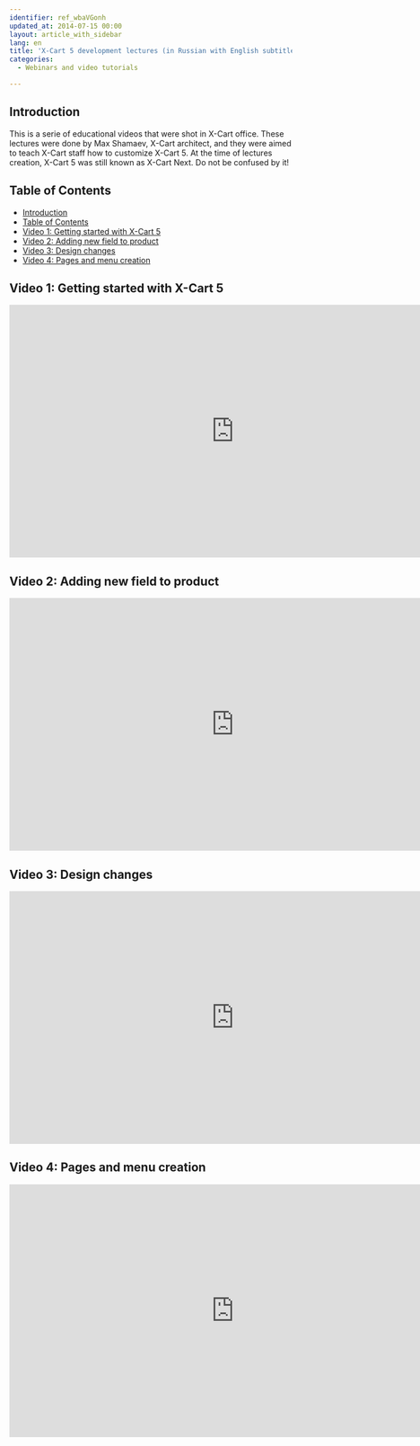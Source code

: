```yaml
---
identifier: ref_wbaVGonh
updated_at: 2014-07-15 00:00
layout: article_with_sidebar
lang: en
title: 'X-Cart 5 development lectures (in Russian with English subtitles)'
categories:
  - Webinars and video tutorials

---
```



## Introduction

This is a serie of educational videos that were shot in X-Cart office. These lectures were done by Max Shamaev, X-Cart architect, and they were aimed to teach X-Cart staff how to customize X-Cart 5\. At the time of lectures creation, X-Cart 5 was still known as X-Cart Next. Do not be confused by it!

## Table of Contents

*   [Introduction](#introduction)
*   [Table of Contents](#table-of-contents)
*   [Video 1: Getting started with X-Cart 5](#video-1:-getting-started-with-x-cart-5)
*   [Video 2: Adding new field to product](#video-2:-adding-new-field-to-product)
*   [Video 3: Design changes](#video-3:-design-changes)
*   [Video 4: Pages and menu creation](#video-4:-pages-and-menu-creation)

## Video 1: Getting started with X-Cart 5

<iframe class="youtube-player" type="text/html" style="width: 800px; height: 450px" src="http://www.youtube.com/embed/06mzCyRDoxY" frameborder="0"></iframe>

## Video 2: Adding new field to product

<iframe class="youtube-player" type="text/html" style="width: 800px; height: 450px" src="http://www.youtube.com/embed/fd8Lbswj80s" frameborder="0"></iframe>

## Video 3: Design changes

<iframe class="youtube-player" type="text/html" style="width: 800px; height: 450px" src="http://www.youtube.com/embed/VdLF56ij0NQ" frameborder="0"></iframe>

## Video 4: Pages and menu creation

<iframe class="youtube-player" type="text/html" style="width: 800px; height: 450px" src="http://www.youtube.com/embed/72_dx9pmWxU" frameborder="0"></iframe>